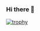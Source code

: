 ### Hi there 👋

[![trophy](https://github-profile-trophy.vercel.app/?username=Noaht8)](https://github.com/Noaht8/github-profile-trophy)
<!--
**Noaht8/Noaht8** is a ✨ _special_ ✨ repository because its `README.md` (this file) appears on your GitHub profile.

Here are some ideas to get you started:

- 🔭 I’m currently working on ...
- 🌱 I’m currently learning ...
- 👯 I’m looking to collaborate on ...
- 🤔 I’m looking for help with ...
- 💬 Ask me about ...
- 📫 How to reach me: ...
- 😄 Pronouns: ...
- ⚡ Fun fact: ...
-->
